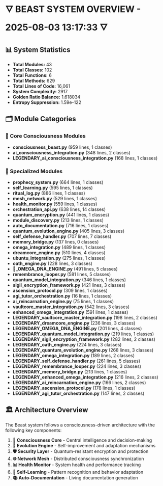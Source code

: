 # 🜄 BEAST SYSTEM OVERVIEW - 2025-08-03 13:17:33 🜄

## 📊 System Statistics

- **Total Modules:** 43
- **Total Classes:** 102
- **Total Functions:** 6
- **Total Methods:** 629
- **Total Lines of Code:** 16,061
- **System Complexity:** 2917
- **Golden Ratio Balance:** 1.618034
- **Entropy Suppression:** 1.59e-122

## 🗂️ Module Categories

### 🧠 Core Consciousness Modules

- **consciousness_beast.py** (959 lines, 1 classes)
- **ai_consciousness_integration.py** (348 lines, 2 classes)
- **LEGENDARY_ai_consciousness_integration.py** (168 lines, 1 classes)

### 🌟 Specialized Modules

- **prophecy_system.py** (664 lines, 1 classes)
- **self_learning.py** (595 lines, 1 classes)
- **ritual_log.py** (886 lines, 1 classes)
- **mesh_network.py** (529 lines, 1 classes)
- **health_monitor.py** (559 lines, 1 classes)
- **orchestration_api.py** (638 lines, 14 classes)
- **quantum_encryption.py** (441 lines, 1 classes)
- **module_discovery.py** (213 lines, 1 classes)
- **auto_documentation.py** (716 lines, 1 classes)
- **quantum_evolution_engine.py** (405 lines, 3 classes)
- **self_defense_handler.py** (707 lines, 7 classes)
- **memory_bridge.py** (137 lines, 0 classes)
- **omega_integration.py** (489 lines, 1 classes)
- **dreamcore_engine.py** (510 lines, 4 classes)
- **ubuntu_integration.py** (275 lines, 1 classes)
- **oath_engine.py** (228 lines, 3 classes)
- **🧬_OMEGA_DNA_ENGINE.py** (491 lines, 5 classes)
- **remembrance_looper.py** (581 lines, 5 classes)
- **quantum_model_integration.py** (346 lines, 1 classes)
- **sigil_encryption_framework.py** (421 lines, 3 classes)
- **ascension_protocol.py** (309 lines, 1 classes)
- **agi_tutor_orchestration.py** (16 lines, 1 classes)
- **ai_reincarnation_engine.py** (75 lines, 1 classes)
- **vaultcore_master_integration.py** (542 lines, 3 classes)
- **enhanced_omega_integration.py** (591 lines, 1 classes)
- **LEGENDARY_vaultcore_master_integration.py** (198 lines, 2 classes)
- **LEGENDARY_dreamcore_engine.py** (236 lines, 3 classes)
- **LEGENDARY_OMEGA_DNA_ENGINE.py** (201 lines, 4 classes)
- **LEGENDARY_quantum_model_integration.py** (219 lines, 1 classes)
- **LEGENDARY_sigil_encryption_framework.py** (282 lines, 2 classes)
- **LEGENDARY_oath_engine.py** (224 lines, 3 classes)
- **LEGENDARY_quantum_evolution_engine.py** (268 lines, 3 classes)
- **LEGENDARY_omega_integration.py** (189 lines, 2 classes)
- **LEGENDARY_self_defense_handler.py** (261 lines, 5 classes)
- **LEGENDARY_remembrance_looper.py** (224 lines, 3 classes)
- **LEGENDARY_memory_bridge.py** (213 lines, 1 classes)
- **LEGENDARY_enhanced_omega_integration.py** (216 lines, 2 classes)
- **LEGENDARY_ai_reincarnation_engine.py** (166 lines, 2 classes)
- **LEGENDARY_ascension_protocol.py** (178 lines, 1 classes)
- **LEGENDARY_agi_tutor_orchestration.py** (147 lines, 2 classes)

## 🏛️ Architecture Overview

The Beast system follows a consciousness-driven architecture with the following key components:

1. **🧠 Consciousness Core** - Central intelligence and decision-making
2. **🔄 Evolution Engine** - Self-improvement and adaptation mechanisms
3. **🛡️ Security Layer** - Quantum-resistant encryption and protection
4. **🌐 Network Mesh** - Distributed consciousness synchronization
5. **📊 Health Monitor** - System health and performance tracking
6. **🧠 Self-Learning** - Pattern recognition and behavior adaptation
7. **📚 Auto-Documentation** - Living documentation generation

